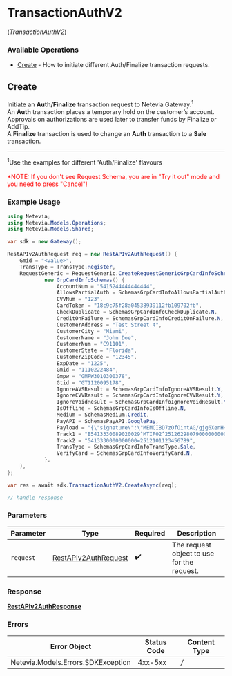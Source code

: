 # TransactionAuthV2
(*TransactionAuthV2*)

### Available Operations

* [Create](#create) - How to initiate different Auth/Finalize transaction requests.

## Create

Initiate an <b>Auth/Finalize</b> transaction request to Netevia Gateway.<sup>1</sup><br>
An <b>Auth</b> transaction places a temporary hold on the customer’s account. Approvals on authorizations are used later to transfer funds by Finalize or AddTip.<br>
A <b>Finalize</b> transaction is used to change an <b>Auth</b> transaction to a <b>Sale</b> transaction.
<hr>
<sup>1</sup>Use the examples for different 'Auth/Finalize' flavours 
<br><br><span style="color:red">*NOTE: If you don't see Request Schema, you are in "Try it out" mode and you need to press "Cancel"!</span>


### Example Usage

```csharp
using Netevia;
using Netevia.Models.Operations;
using Netevia.Models.Shared;

var sdk = new Gateway();

RestAPIv2AuthRequest req = new RestAPIv2AuthRequest() {
    Gmid = "<value>",
    TransType = TransType.Register,
    RequestGeneric = RequestGeneric.CreateRequestGenericGrpCardInfoSchemas(
            new GrpCardInfoSchemas() {
                AccountNum = "5415244444444444",
                AllowsPartialAuth = SchemasGrpCardInfoAllowsPartialAuth.N,
                CVVNum = "123",
                CardToken = "18c9c75f28a04538939112fb109702fb",
                CheckDuplicate = SchemasGrpCardInfoCheckDuplicate.N,
                CreditOnFailure = SchemasGrpCardInfoCreditOnFailure.N,
                CustomerAddress = "Test Street 4",
                CustomerCity = "Miami",
                CustomerName = "John Doe",
                CustomerNum = "C91101",
                CustomerState = "Florida",
                CustomerZipCode = "12345",
                ExpDate = "1225",
                Gmid = "1110222484",
                Gmpw = "GMPW3010300378",
                Gtid = "GT1120095178",
                IgnoreAVSResult = SchemasGrpCardInfoIgnoreAVSResult.Y,
                IgnoreCVVResult = SchemasGrpCardInfoIgnoreCVVResult.Y,
                IgnoreVoidResult = SchemasGrpCardInfoIgnoreVoidResult.Y,
                IsOffline = SchemasGrpCardInfoIsOffline.N,
                Medium = SchemasMedium.Credit,
                PayAPI = SchemasPayAPI.GooglePay,
                Payload = "{\"signature\":\"MEMCIBD7zOfOintAG/gjg6XenH+x8uM//2b3L/i+GKlhOMtxAh89lRkECojoDHc/Ohis4hvivc2EtCNf/k69MWMCemBN\",\"intermediateSigningKey\":{\"signedKey\":\"{\\"keyValue\\":\\"MFkwEwYHKoZIzj0CAQYIKoZIzj0DAQcDQgAEq1r61W296dtgCNIJYS9KTl5bp8lMPjz7SDEjE5Zk27iiuane/oEZbOQYlF8YurHvitrLyFN9ROU8p+9Rts7feg\\u003d\\u003d\\",\\"keyExpiration\\":\\"1603261713365\\"}\",\"signatures\":[\"MEUCIQDnvLuziBPYWDmMuUR493lDMYoZYccEPi7sCYHC+EILkgIgacX5hiHoxxD7HRfm9xG9lYNHAoV5i2OaFpggArB0uwQ\u003d\"]},\"protocolVersion\":\"ECv2\",\"signedMessage\":\"{\\"encryptedMessage\\":\\"+Oc0tH5ZWHTyrUlxBOimgM1zyIeOEKJAf300KNBlTUUUU1RzswJMhXa6Ehc9haOTnfYdqcQRx+1f7ztnqbHujPfITzRCjTA8DPMHfYe/Z/MhPPZr9MIHubFjizenRU/tBjm6f/WuAjMj+CoDxDUwR7cD+ZMwAvYzyY5A3hBG/iJrJfqvYcF2g9GNZFwYI4MsgrYh8SM4tViEVr//B4AxSGNiCp8Utgyy7qilRWcViEzl/t2cqXxK9p4lG7xkN+nC4qOcNTwtQASmX3WqUA2nt3yb7J9t84iAKYIFvWxdiHLonxs89bfanpgLW9ZG4Dt2YycGZo3+wVbCFDzQ8MlzM+ibTXifaTYyWWIEEZFrm3nkVQxsu337VGUdtA60uM8GxawG7zARWeoE+6wC+E2G6kUyXYybm5IBDXQMYWprjhWLyAB1D+bjXzldcG8rUvbk2zHzzg4BEf36kzHwqmCWiuxKKtzGTZce5XQqF1Jd8p9c/Gc\\u003d\\",\\"ephemeralPublicKey\\":\\"BGJ+y+S+rQ+6IywwstXdh2nzHwP3LKcvI58XAN3LW3PoSNlWuNluRJ6cJ3dn7XP6dl+m2y8SuzXFxelPspg8moY\\u003d\\",\\"tag\\":\\"v8r09doA5qKuA8SeLuQVgKCsJxdorUgoj/Rmh0/5MLk\\u003d\\"}\"}",
                Track1 = "B5413330089020029^MTIP02^2512629807900000000000000000",
                Track2 = "5413330000000000=2512101123456789",
                TransType = SchemasGrpCardInfoTransType.Sale,
                VerifyCard = SchemasGrpCardInfoVerifyCard.N,
            },
    ),
};

var res = await sdk.TransactionAuthV2.CreateAsync(req);

// handle response
```

### Parameters

| Parameter                                                               | Type                                                                    | Required                                                                | Description                                                             |
| ----------------------------------------------------------------------- | ----------------------------------------------------------------------- | ----------------------------------------------------------------------- | ----------------------------------------------------------------------- |
| `request`                                                               | [RestAPIv2AuthRequest](../../Models/Operations/RestAPIv2AuthRequest.md) | :heavy_check_mark:                                                      | The request object to use for the request.                              |


### Response

**[RestAPIv2AuthResponse](../../Models/Operations/RestAPIv2AuthResponse.md)**
### Errors

| Error Object                       | Status Code                        | Content Type                       |
| ---------------------------------- | ---------------------------------- | ---------------------------------- |
| Netevia.Models.Errors.SDKException | 4xx-5xx                            | */*                                |
